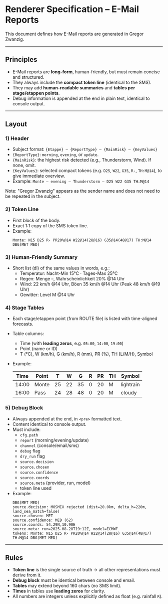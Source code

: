 # Renderer Specification – E-Mail Reports

This document defines how E-Mail reports are generated in Gregor Zwanzig.

---

## Principles
- E-Mail reports are **long-form**, human-friendly, but must remain concise and structured.
- They always include the **compact token line** (identical to the SMS).
- They may add **human-readable summaries** and **tables per stage/etappen points**.
- Debug information is appended at the end in plain text, identical to console output.

---

## Layout

### 1) Header
- Subject format: `{Etappe} – {ReportType} – {MainRisk} – {KeyValues}`
- `{ReportType}`: `morning`, `evening`, or `update`.
- `{MainRisk}`: the highest risk detected (e.g., Thunderstorm, Wind). If none, omit.
- `{KeyValues}`: selected compact tokens (e.g. `D25`, `W22`, `G35`, `R-`, `TH:M@14`), to give immediate overview.
- Example: `Monte – evening – Thunderstorm – D25 W22 G35 TH:M@14`

Note: "Gregor Zwanzig" appears as the sender name and does not need to be repeated in the subject.

### 2) Token Line
- First block of the body.
- Exact 1:1 copy of the SMS token line.
- Example:  
  ```
  Monte: N15 D25 R- PR20%@14 W22@14(28@16) G35@14(48@17) TH:M@14 DBG[MET MED]
  ```

### 3) Human-Friendly Summary
- Short list (dl) of the same values in words, e.g.:
  - Temperatur: Nacht-Min 15°C · Tages-Max 25°C
  - Regen: Menge –, Wahrscheinlichkeit 20% @14 Uhr
  - Wind: 22 km/h @14 Uhr, Böen 35 km/h @14 Uhr (Peak 48 km/h @19 Uhr)
  - Gewitter: Level M @14 Uhr

### 4) Stage Tables
- Each stage/etappen point (from ROUTE file) is listed with time-aligned forecasts.
- Table columns:
  - Time (with **leading zeros**, e.g. `05:00`, `14:00`, `19:00`)
  - Point (name or ID)
  - T (°C), W (km/h), G (km/h), R (mm), PR (%), TH (L/M/H), Symbol
- Example:

  | Time  | Point | T | W | G | R | PR | TH | Symbol     |
  |-------|-------|---|---|---|---|----|----|------------|
  | 14:00 | Monte |25 |22 |35 | 0 | 20 | M  | lightrain |
  | 16:00 | Pass  |24 |28 |48 | 0 | 20 | M  | cloudy    |

### 5) Debug Block
- Always appended at the end, in `<pre>` formatted text.
- Content identical to console output.
- Must include:
  - `cfg.path`
  - `report` (morning/evening/update)
  - `channel` (console/email/sms)
  - `debug` flag
  - `dry_run` flag
  - `source.decision`
  - `source.chosen`
  - `source.confidence`
  - `source.coords`
  - `source.meta` (provider, run, model)
  - token line used
- Example:
  ```
  DBG[MET MED]
  source.decision: MOSMIX rejected (dist=20.0km, delta_h=220m, land_sea_match=false)
  source.chosen: MET
  source.confidence: MED (62)
  source.coords: 54.29N,10.90E
  source.meta: run=2025-08-28T19:12Z, model=ECMWF
  tokens: Monte: N15 D25 R- PR20%@14 W22@14(28@16) G35@14(48@17) TH:M@14 DBG[MET MED]
  ```

---

## Rules
- **Token line** is the single source of truth → all other representations must derive from it.
- **Debug block** must be identical between console and email.
- **Tables** may extend beyond 160 chars (no SMS limit).
- **Times** in tables use **leading zeros** for clarity.
- All numbers are integers unless explicitly defined as float (e.g. rainfall `R`).